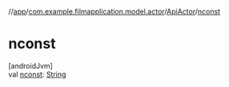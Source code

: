 //[app](../../../index.md)/[com.example.filmapplication.model.actor](../index.md)/[ApiActor](index.md)/[nconst](nconst.md)

# nconst

[androidJvm]\
val [nconst](nconst.md): [String](https://kotlinlang.org/api/latest/jvm/stdlib/kotlin/-string/index.html)
